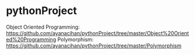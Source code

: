 # pythonProject

Object Oriented Programming: https://github.com/ayanacihan/pythonProject/tree/master/Object%20Oriented%20Programming
Polymorphism: https://github.com/ayanacihan/pythonProject/tree/master/Polymorphism

